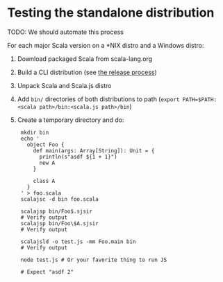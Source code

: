 # Testing the standalone distribution

TODO: We should automate this process

For each major Scala version on a *NIX distro and a Windows distro:

1. Download packaged Scala from scala-lang.org
2. Build a CLI distribution (see [the release process](./RELEASING.md))
3. Unpack Scala and Scala.js distro
4. Add `bin/` directories of both distributions to path (`export PATH=$PATH:<scala path>/bin:<scala.js path>/bin`)
5. Create a temporary directory and do:

        mkdir bin
        echo '
          object Foo {
            def main(args: Array[String]): Unit = {
              println(s"asdf ${1 + 1}")
              new A
            }

            class A
          }
        ' > foo.scala
        scalajsc -d bin foo.scala

        scalajsp bin/Foo$.sjsir
        # Verify output
        scalajsp bin/Foo\$A.sjsir
        # Verify output

        scalajsld -o test.js -mm Foo.main bin
        # Verify output

        node test.js # Or your favorite thing to run JS

        # Expect "asdf 2"
